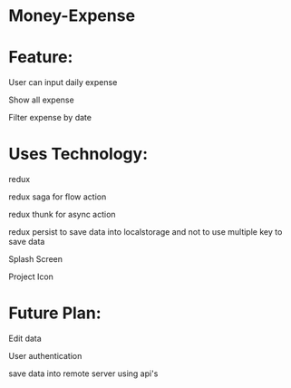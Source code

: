 # Money-Expense

# Feature:

User can input daily expense

Show all expense

Filter expense by date





# Uses Technology:

redux

redux saga for flow action

redux thunk for async action

redux persist to save data into localstorage and not to use multiple key to save data

Splash Screen

Project Icon





# Future Plan:

Edit data

User authentication

save data into remote server using api's
